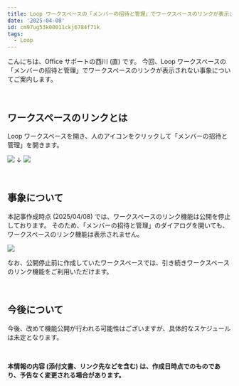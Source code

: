 ```yaml
---
title: Loop ワークスペースの「メンバーの招待と管理」でワークスペースのリンクが表示されない場合がある
date: '2025-04-08'
id: cm97ug53k00011ckj6784f71k
tags:
  - Loop
---
```


こんにちは、Office サポートの西川 (直) です。 
今回、Loop ワークスペースの「メンバーの招待と管理」でワークスペースのリンクが表示されない事象についてご案内します。

<br>

ワークスペースのリンクとは
---

Loop ワークスペースを開き、人のアイコンをクリックして「メンバーの招待と管理」を開きます。

![](image1.png)
↓
![](image3.png)

<br>

事象について
---
本記事作成時点 (2025/04/08) では、ワークスペースのリンク機能は公開を停止しております。
そのため、「メンバーの招待と管理」のダイアログを開いても、ワークスペースのリンク機能は表示されません。

![](image2.png)

なお、公開停止前に作成していたワークスペースでは、引き続きワークスペースのリンク機能をご利用いただけます。

<br>

今後について
---
今後、改めて機能公開が行われる可能性はございますが、具体的なスケジュールは未定となります。


<br>


**本情報の内容 (添付文書、リンク先などを含む) は、作成日時点でのものであり、予告なく変更される場合があります。**